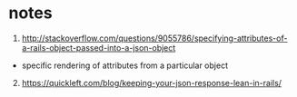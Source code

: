 # notes

1. http://stackoverflow.com/questions/9055786/specifying-attributes-of-a-rails-object-passed-into-a-json-object
- specific rendering of attributes from a particular object

2. https://quickleft.com/blog/keeping-your-json-response-lean-in-rails/
